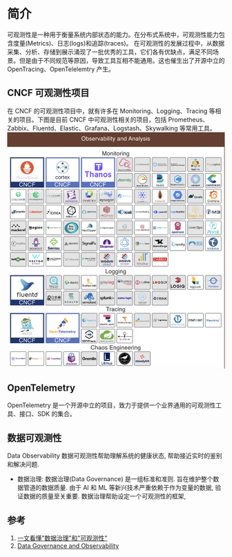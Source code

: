# 简介
可观测性是一种用于衡量系统内部状态的能力。在分布式系统中，可观测性能力包含度量(Metrics)、日志(logs)和追踪(traces)。
在可观测性的发展过程中，从数据采集、分析、存储到展示涌现了一批优秀的工具，它们各有优缺点，满足不同场景。但是由于不同规范等原因，导致工具互相不能通用。这也催生出了开源中立的 OpenTracing、OpenTelelemtry 产生。

## CNCF 可观测性项目
在 CNCF 的可观测性项目中，就有许多在 Monitoring、Logging、Tracing 等相关的项目。下图是目前 CNCF 中可观测性相关的项目，包括 Prometheus、Zabbix、Fluentd、Elastic、Grafana、Logstash、Skywalking 等常用工具。
<img src="../img/cncf-observability.png">

## OpenTelemetry
OpenTelemetry 是一个开源中立的项目，致力于提供一个业界通用的可观测性工具、接口、SDK 的集合。

## 数据可观测性
Data Observability 数据可观测性帮助理解系统的健康状态, 帮助接近实时的鉴别和解决问题.

- 数据治理: 数据治理(Data Governance) 是一组标准和准则. 旨在维护整个数据管道的数据质量. 由于 AI 和 ML 等新兴技术严重依赖于作为变量的数据, 验证数据的质量至关重要. 数据治理帮助设定一个可观测性的框架,
## 参考
1. [一文看懂"数据治理"和"可观测性"](https://zhuanlan.zhihu.com/p/572937824)
2. [Data Governance and Observability](https://www.kdnuggets.com/2022/08/data-governance-observability-explained.html)